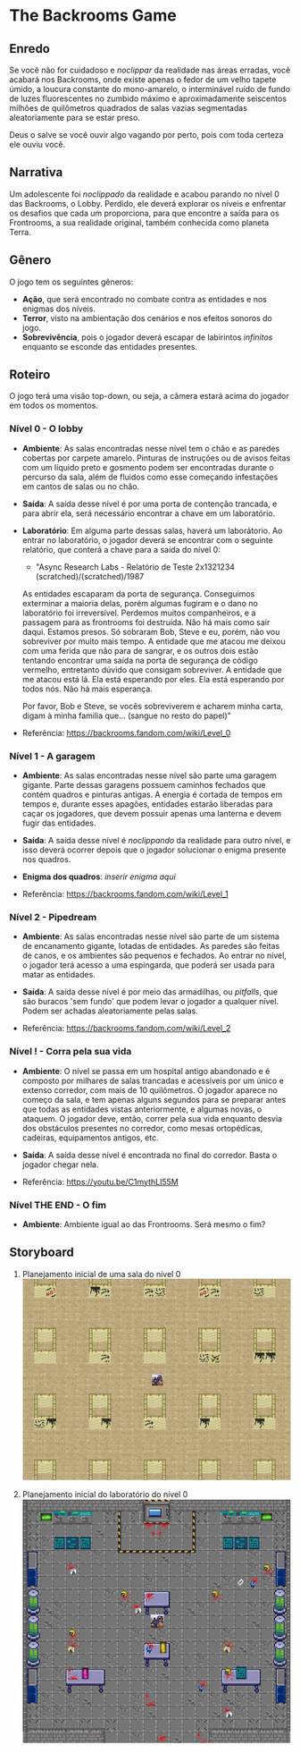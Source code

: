 # The Backrooms Game

## Enredo

Se você não for cuidadoso e *noclippar* da realidade nas áreas erradas, você acabará nos Backrooms, onde existe apenas o fedor de um velho tapete úmido, a loucura constante do mono-amarelo, o interminável ruído de fundo de luzes fluorescentes no zumbido máximo e aproximadamente seiscentos milhões de quilômetros quadrados de salas vazias segmentadas aleatoriamente para se estar preso.

Deus o salve se você ouvir algo vagando por perto, pois com toda certeza ele ouviu você.

## Narrativa


Um adolescente foi *noclippado* da realidade e acabou parando no nível 0 das Backrooms, o Lobby. Perdido, ele deverá explorar os níveis e enfrentar os desafios que cada um proporciona, para que encontre a saída para os Frontrooms, a sua realidade original, também conhecida como planeta Terra.

## Gênero


O jogo tem os seguintes gêneros:
* **Ação**, que será encontrado no combate contra as entidades e nos enigmas dos níveis.
* **Terror**, visto na ambientação dos cenários e nos efeitos sonoros do jogo.
* **Sobrevivência**, pois o jogador deverá escapar de labirintos *infinitos* enquanto se esconde das entidades presentes.


## Roteiro

O jogo terá uma visão top-down, ou seja, a câmera estará acima do jogador em todos os momentos.

### Nível 0 - O lobby
* **Ambiente**: As salas encontradas nesse nível tem o chão e as paredes cobertas por carpete amarelo. Pinturas de instruções ou de avisos feitas com um líquido preto e gosmento podem ser encontradas durante o percurso da sala, além de fluidos como esse começando infestações em cantos de salas ou no chão.

* **Saída**: A saída desse nível é por uma porta de contenção trancada, e para abrir ela, será necessário encontrar a chave em um laboratório.

* **Laboratório**: Em alguma parte dessas salas, haverá um laborátorio. Ao entrar no laboratório, o jogador deverá se encontrar com o seguinte relatório, que conterá a chave para a saída do nível 0:
  - "Async Research Labs - Relatório de Teste 2x1321234 (scratched)/(scratched)/1987
  
  As entidades escaparam da porta de segurança. Conseguimos exterminar a maioria delas, porém algumas fugiram e o dano no laboratório foi irreversível. Perdemos muitos companheiros, e a passagem para as frontrooms foi destruída. Não há mais como sair daqui. Estamos presos. Só sobraram Bob, Steve e eu, porém, não vou sobreviver por muito mais tempo. A entidade que me atacou me deixou com uma ferida que não para de sangrar, e os outros dois estão tentando encontrar uma saída na porta de segurança de código vermelho, entretanto dúvido que consigam sobreviver. A entidade que me atacou está lá. Ela está esperando por eles. Ela está esperando por todos nós. Não há mais esperança.

  Por favor, Bob e Steve, se vocês sobreviverem e acharem minha carta, digam à minha familia que... (sangue no resto do papel)"

* Referência: https://backrooms.fandom.com/wiki/Level_0 

### Nível 1 - A garagem
* **Ambiente**: As salas encontradas nesse nível são parte uma garagem gigante. Parte dessas garagens possuem caminhos fechados que contém quadros e pinturas antigas. A energia é cortada de tempos em tempos e, durante esses apagões, entidades estarão liberadas para caçar os jogadores, que devem possuir apenas uma lanterna e devem fugir das entidades.

* **Saída**: A saída desse nível é *noclippando* da realidade para outro nível, e isso deverá ocorrer depois que o jogador solucionar o enigma presente nos quadros.

* **Enigma dos quadros**: *inserir enigma aqui*

* Referência: https://backrooms.fandom.com/wiki/Level_1

### Nível 2 - Pipedream
* **Ambiente**: As salas encontradas nesse nível são parte de um sistema de encanamento gigante, lotadas de entidades. As paredes são feitas de canos, e os ambientes são pequenos e fechados. Ao entrar no nível, o jogador terá acesso a uma espingarda, que poderá ser usada para matar as entidades.

* **Saída**: A saída desse nível é por meio das armadilhas, ou *pitfalls*, que são buracos 'sem fundo' que podem levar o jogador a qualquer nível. Podem ser achadas aleatoriamente pelas salas.

* Referência: https://backrooms.fandom.com/wiki/Level_2

### Nível ! - Corra pela sua vida
* **Ambiente**: O nível se passa em um hospital antigo abandonado e é composto por milhares de salas trancadas e acessíveis por um único e extenso corredor, com mais de 10 quilômetros. O jogador aparece no começo da sala, e tem apenas alguns segundos para se preparar antes que todas as entidades vistas anteriormente, e algumas novas, o ataquem. O jogador deve, então, correr pela sua vida enquanto desvia dos obstáculos presentes no corredor, como mesas ortopédicas, cadeiras, equipamentos antigos, etc.

* **Saída**: A saída desse nível é encontrada no final do corredor. Basta o jogador chegar nela.

* Referência: https://youtu.be/C1mythLI55M

### Nível THE END - O fim
* **Ambiente**: Ambiente igual ao das Frontrooms. Será mesmo o fim?


## Storyboard

1. Planejamento inicial de uma sala do nível 0
![](./assets/roteiro/storyboard_1.png "image1")

2. Planejamento inicial do laboratório do nível 0
![](./assets/roteiro/storyboard_2.png "image2")

